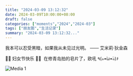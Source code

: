 ```yaml
---
title: "2024-03-09 13:12:32"
date: 2024-03-09T10:00:00+08:00
draft: false
categories: ["moments","2024","2024-03"]
tags: ["朋友圈","生活记录"]
summary: "2024-03-09 13:12:32..."
---
```


我本可以忍受黑暗，如果我从未见过光明。
—— 艾米莉·狄金森

🌹🌹 妇女节快乐 🌹🌹
​
​在修青岛拍的皂片了，欧吼 ٩(๑•̀ω•́๑)۶

![Media 1](/Moments/photos/2024-03-09/202403091312320.jpg)

